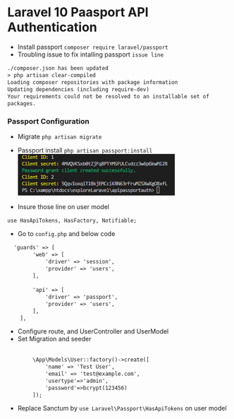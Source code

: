 # Laravel 10 Paasport API Authentication
* Install passport ```composer require laravel/passport```
* Troubling issue to fix intalling passport ```issue line```
```
./composer.json has been updated
> php artisan clear-compiled
Loading composer repositories with package information
Updating dependencies (including require-dev)
Your requirements could not be resolved to an installable set of packages.
```
### Passport Configuration 
* Migrate ```php artisan migrate```
* Passport install ```php artisan passport:install```
![alt text](image.png)

* Insure those line on user model
```
use HasApiTokens, HasFactory, Notifiable;
```
* Go to ```config.php``` and below code
```
  'guards' => [
        'web' => [
            'driver' => 'session',
            'provider' => 'users',
        ],

        'api' => [
            'driver' => 'passport',
            'provider' => 'users',
        ],
    ],
```
* Configure route, and UserController and UserModel
* Set Migration and seeder
```

        \App\Models\User::factory()->create([
            'name' => 'Test User',
            'email' => 'test@example.com',
            'usertype'=>'admin',
            'password'=>bcrypt(123456)
        ]);
```
* Replace Sanctum by ```use Laravel\Passport\HasApiTokens``` on user model


